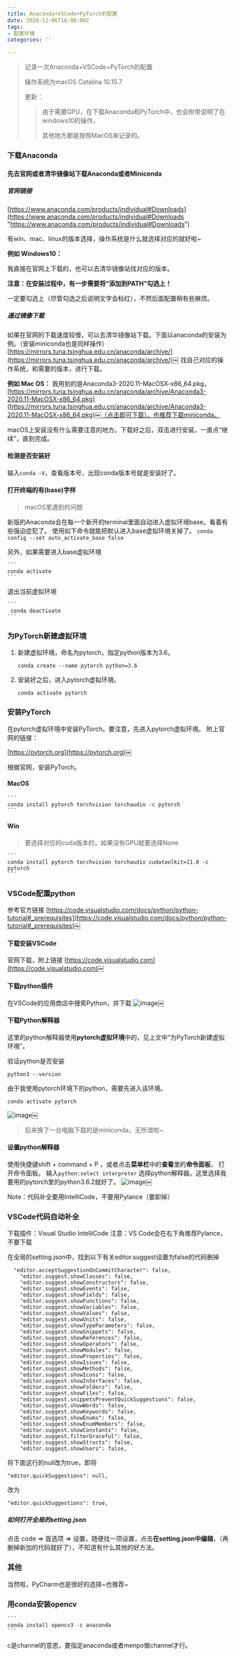 ```yaml
---
title: Anaconda+VSCode+PyTorch的配置
date: 2020-12-06T16:00:00Z
tags:
- 配置环境
categories: ''

---
```

> 记录一次Anaconda+VSCode+PyTorch的配置
>
> 操作系统为macOS Catalina 10.15.7
>
> 更新：
>
> > 由于需要GPU，在下载Anaconda和PyTorch中，也会附带说明了在windows10的操作。
> >
> > 其他地方都是按照MacOS来记录的。

### 下载Anaconda

#### 先去官网或者清华镜像站下载Anaconda或者Miniconda

##### 官网链接

[https://www.anaconda.com/products/individual#Downloads](https://www.anaconda.com/products/individual#Downloads "https://www.anaconda.com/products/individual#Downloads")

有win、mac、linux的版本选择，操作系统是什么就选择对应的就好啦\~

**例如 Windows10：**

我直接在官网上下载的，也可以去清华镜像站找对应的版本。

**注意：**在安装过程中，有一步需要将**“添加到PATH”勾选上！**

一定要勾选上（尽管勾选之后说明文字会标红），不然后面配置稍有些麻烦。

##### 通过镜像下载

如果在官网的下载速度较慢，可以去清华镜像站下载。下面以anaconda的安装为例。（安装miniconda也是同样操作）
[https://mirrors.tuna.tsinghua.edu.cn/anaconda/archive/](https://mirrors.tuna.tsinghua.edu.cn/anaconda/archive/)￼
找自己对应的操作系统，和需要的版本，进行下载。

**例如 Mac OS：** 我用到的是Anaconda3-2020.11-MacOSX-x86_64.pkg，[https://mirrors.tuna.tsinghua.edu.cn/anaconda/archive/Anaconda3-2020.11-MacOSX-x86_64.pkg](https://mirrors.tuna.tsinghua.edu.cn/anaconda/archive/Anaconda3-2020.11-MacOSX-x86_64.pkg)￼（点击即可下载）。也推荐下载miniconda。

macOS上安装没有什么需要注意的地方。下载好之后，双击进行安装，一直点“继续”，直到完成。

#### 检测是否安装好

输入`conda -V`，查看版本号，出现conda版本号就是安装好了。

#### 打开终端的有(base)字样

> macOS里遇到的问题

新版的Anaconda会在每一个新开的terminal里面自动进入虚拟环境base。看着有些强迫症犯了。
使用如下命令就能把默认进入base虚拟环境关掉了。
    ```
    conda config --set auto_activate_base false
    ```

另外，如果需要进入base虚拟环境

    ```
    conda activate
    ```

退出当前虚拟环境

    ```
     conda deactivate
    ```

### 为PyTorch新建虚拟环境

1. 新建虚拟环境，命名为pytorch，指定python版本为3.6。

	```
    conda create --name pytorch python=3.6
    ```

2. 安装好之后，进入pytorch虚拟环境。

	```
    conda activate pytorch
    ```

### 安装PyTorch

在pytorch虚拟环境中安装PyTorch。要注意，先进入pytorch虚拟环境。
附上官网的链接：

[https://pytorch.org](https://pytorch.org)￼

根据官网，安装PyTorch。

#### MacOS

    ```
    conda install pytorch torchvision torchaudio -c pytorch
    ```

#### Win

> 要选择对应的cuda版本的，如果没有GPU就要选择None

    ```
    conda install pytorch torchvision torchaudio cudatoolkit=11.0 -c pytorch
    ```
    
### VSCode配置python

参考官方链接
[https://code.visualstudio.com/docs/python/python-tutorial#_prerequisites](https://code.visualstudio.com/docs/python/python-tutorial#_prerequisites)￼

#### 下载安装VSCode

官网下载，附上链接
[https://code.visualstudio.com](https://code.visualstudio.com)￼

#### 下载python插件

在VSCode的应用商店中搜索Python，并下载
![image](https://cdn.sparkling.land/christy/images/352E9947-8451-4B8B-8AFD-AA228A6F9F71.jpg)￼

#### 下载Python解释器

这里的python解释器使用**pytorch虚拟环境**中的，见上文中“为PyTorch新建虚拟环境”。

验证python是否安装

    python3 --version

由于我使用pytorch环境下的python，需要先进入该环境。

    conda activate pytorch

![image](https://cdn.sparkling.land/christy/images/9308D293-6DEC-471C-A3A3-5DF2F497344D.jpg)￼

> 后来换了一台电脑下载的是miniconda，无所谓啦\~

#### 设置python解释器

使用快捷键shift + command + P ，或者点击**菜单栏**中的**查看**里的**命令面板**， 打开命令面板。
输入`python:select interpreter`  选择python解释器。这里选择我要用的pytorch里的python3.6.2就好了。
![image](https://cdn.sparkling.land/christy/images/6C8E6FAB-9BD4-47DE-9F6E-C29652D2B3C8.jpg)￼

Note：代码补全要用IntelliCode，不要用Pylance（要卸掉）

### VSCode代码自动补全

下载插件：Visual Studio IntelliCode
注意：VS Code会在右下角推荐Pylance，不要下载

在全局的setting.json中，找到以下有关editor.suggest设置为false的代码删掉

      "editor.acceptSuggestionOnCommitCharacter": false,
        "editor.suggest.showClasses": false,
        "editor.suggest.showConstructors": false,
        "editor.suggest.showEvents": false,
        "editor.suggest.showFields": false,
        "editor.suggest.showFunctions": false,
        "editor.suggest.showVariables": false,
        "editor.suggest.showValues": false,
        "editor.suggest.showUnits": false,
        "editor.suggest.showTypeParameters": false,
        "editor.suggest.showSnippets": false,
        "editor.suggest.showReferences": false,
        "editor.suggest.showOperators": false,
        "editor.suggest.showModules": false,
        "editor.suggest.showProperties": false,
        "editor.suggest.showIssues": false,
        "editor.suggest.showMethods": false,
        "editor.suggest.showIcons": false,
        "editor.suggest.showInterfaces": false,
        "editor.suggest.showFolders": false,
        "editor.suggest.showFiles": false,
        "editor.suggest.snippetsPreventQuickSuggestions": false,
        "editor.suggest.showWords": false,
        "editor.suggest.showKeywords": false,
        "editor.suggest.showEnums": false,
        "editor.suggest.showEnumMembers": false,
        "editor.suggest.showConstants": false,
        "editor.suggest.filterGraceful": false,
        "editor.suggest.showStructs": false,
        "editor.suggest.showUsers": false,

将下面这行的null改为true，即将

    "editor.quickSuggestions": null,

改为

    "editor.quickSuggestions": true,

##### 如何打开全局的setting.json

点击 code => 首选项 => 设置，随便找一项设置，点击**在setting.json中编辑**，（再删掉新加的代码就好了），不知道有什么其他的好方法。

### 其他

当然啦，PyCharm也是很好的选择\~也推荐\~

### 用conda安装opencv

    ```
    conda install opencv3 -c anaconda
    ```
    
c是channel的意思，要指定anaconda或者menpo做channel才行。